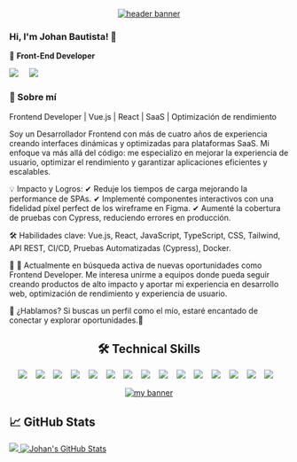 <!--
**important links:
- https://dev.to/envoy_/150-badges-for-github-pnk#linters
- Photo by <a href="https://unsplash.com/@domenicoloia?utm_content=creditCopyText&utm_medium=referral&utm_source=unsplash">Domenico Loia</a> on <a href="https://unsplash.com/photos/macbook-pro-on-table-beside-white-imac-and-magic-mouse-hGV2TfOh0ns?utm_content=creditCopyText&utm_medium=referral&utm_source=unsplash">Unsplash</a>
- add new img
  - create a new issue, add to gh, save and copy the link for use inside the readme.md
-->

<p align="center">
  <a href="https://johan-bautista.vercel.app" target="_blank" rel="noreferrer"><img src="https://github.com/johanBautista/johanBautista/assets/48714924/cec266b2-c101-44ee-9c2e-7c12668eeb10.jpeg" alt="header banner"></a>
</p>


### Hi, I'm Johan Bautista! 👋

🔹 **Front-End Developer** 
<div>
<a target="_blank" href="https://www.linkedin.com/in/johanbautista/"><img src="https://img.shields.io/badge/linkedin-FBFBFB.svg?&style=for-the-badge&logo=linkedin&logoColor=0073B1" /></a>&nbsp;&nbsp;&nbsp;&nbsp;
  <a target="_blank" href="mailto:jsbparra@gmail.com?subject=Hello%20Ileri,%20From%20Github"><img src="https://img.shields.io/badge/gmail-FBFBFB.svg?&style=for-the-badge&logo=gmail&logoColor=D14836" /></a>&nbsp;&nbsp;&nbsp;&nbsp;
</div>


### 🚀 Sobre mí
Frontend Developer | Vue.js | React | SaaS | Optimización de rendimiento

Soy un Desarrollador Frontend con más de cuatro años de experiencia creando interfaces dinámicas y optimizadas para plataformas SaaS. Mi enfoque va más allá del código: me especializo en mejorar la experiencia de usuario, optimizar el rendimiento y garantizar aplicaciones eficientes y escalables.

💡 Impacto y Logros:
✔ Reduje los tiempos de carga mejorando la performance de SPAs.
✔ Implementé componentes interactivos con una fidelidad píxel perfect de los wireframe en Figma.
✔ Aumenté la cobertura de pruebas con Cypress, reduciendo errores en producción.

🛠 Habilidades clave: Vue.js, React, JavaScript, TypeScript, CSS, Tailwind, API REST, CI/CD, Pruebas Automatizadas (Cypress), Docker.

🎯 📢 Actualmente en búsqueda activa de nuevas oportunidades como Frontend Developer. Me interesa unirme a equipos donde pueda seguir creando productos de alto impacto y aportar mi experiencia en desarrollo web, optimización de rendimiento y experiencia de usuario.

📩 ¿Hablamos? Si buscas un perfil como el mío, estaré encantado de conectar y explorar oportunidades.🚀



<h2 align="center"> 🛠 Technical Skills</h2>
<div></div>
<p align="center">
  <img src="https://img.shields.io/badge/Figma-FBFBFB?style=for-the-badge&logo=figma&logoColor=F24E1E" />&nbsp;&nbsp;&nbsp;
  <img src="https://img.shields.io/badge/eslint-FBFBFB?style=for-the-badge&logo=eslint&logoColor=3A33D1" />&nbsp;&nbsp;&nbsp;
  <img src="https://img.shields.io/badge/prettier-FBFBFB?style=for-the-badge&logo=prettier&logoColor=F7BA3E" />&nbsp;&nbsp;&nbsp;
  <img src="https://img.shields.io/badge/HTML5-FBFBFB?style=for-the-badge&logo=html5&logoColor=E34F26" />&nbsp;&nbsp;&nbsp;
  <img src="https://img.shields.io/badge/CSS3-FBFBFB?style=for-the-badge&logo=css3&logoColor=1572B6" />&nbsp;&nbsp;&nbsp;
  <img src="https://img.shields.io/badge/Bootstrap-FBFBFB?style=for-the-badge&logo=bootstrap&logoColor=563D7C" />&nbsp;&nbsp;&nbsp;
  <img src="https://img.shields.io/badge/Tailwind_CSS-FBFBFB?style=for-the-badge&logo=tailwind-css&logoColor=38B2AC" />&nbsp;&nbsp;&nbsp;
  <img src="https://img.shields.io/badge/GIT-FBFBFB?style=for-the-badge&logo=git&logoColor=E44C30" />&nbsp;&nbsp;&nbsp;
  <img src="https://img.shields.io/badge/Jira-FBFBFB?style=for-the-badge&logo=Jira&logoColor=0052CC" />&nbsp;&nbsp;&nbsp;
  <img src="https://img.shields.io/badge/JavaScript-FBFBFB?style=for-the-badge&logo=javascript&logoColor=F7DF1E" />&nbsp;&nbsp;&nbsp;
  <img src="https://img.shields.io/badge/React-FBFBFB?style=for-the-badge&logo=react&logoColor=61DAFB" />&nbsp;&nbsp;&nbsp;
  <img src="https://img.shields.io/badge/Vue.js-FBFBFB?style=for-the-badge&logo=vue.js&logoColor=4FC08D" />&nbsp;&nbsp;&nbsp;
  <img src="https://img.shields.io/badge/Jest-FBFBFB?style=for-the-badge&logo=Jest&logoColor=c21325" />&nbsp;&nbsp;&nbsp;
  <img src="https://img.shields.io/badge/MySQL-FBFBFB?style=for-the-badge&logo=mysql&logoColor=0074a3" />&nbsp;&nbsp;&nbsp;
  <img src="https://img.shields.io/badge/Node.js-FBFBFB?style=for-the-badge&logo=node.js&logoColor=43853D" />&nbsp;&nbsp;&nbsp;
</p>

<p align="center">
  <a href="https://johan-bautista.vercel.app" target="_blank" rel="noreferrer"><img src="https://github.com/johanBautista/johanBautista/assets/48714924/bfc9c255-0d21-4d33-bdf3-ee9ca7c6950d.png" alt="my banner"></a>
</p>

## &#x1f4c8; GitHub Stats

<a href="https://github.com/johanBautista/johanBautista">
  <img src="https://github-readme-stats.vercel.app/api/top-langs/?username=johanBautista&hide=shell&title_color=ffffff&text_color=c9cacc&icon_color=2bbc8a&bg_color=1d1f21" />
</a>
<a href="https://github.com/johanBautista/johanBautista">
  <img src="https://github-readme-stats.vercel.app/api?username=johanBautista&show_icons=true&hide=stars,contribs&line_height=27&count_private=true&title_color=ffffff&text_color=c9cacc&icon_color=2bbc8a&bg_color=1d1f21" alt="Johan's GitHub Stats" />
</a>
